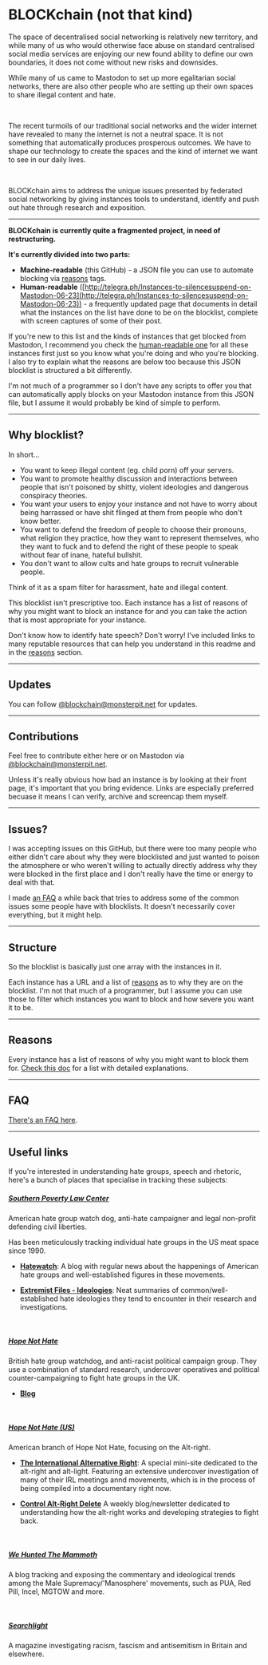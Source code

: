 # BLOCKchain (not that kind)

The space of decentralised social networking is relatively new territory, and while many of us who would otherwise face abuse on standard centralised social media services are enjoying our new found ability to define our own boundaries, it does not come without new risks and downsides.

While many of us came to Mastodon to set up more egalitarian social networks, there are also other people who are setting up their own spaces to share illegal content and hate.

<br/>

The recent turmoils of our traditional social networks and the wider internet have revealed to many the internet is not a neutral space. It is not something that automatically produces prosperous outcomes. We have to shape our technology to create the spaces and the kind of internet we want to see in our daily lives.

<br/>

BLOCKchain aims to address the unique issues presented by federated social networking by giving instances tools to understand, identify and push out hate through research and exposition.

---

**BLOCKchain is currently quite a fragmented project, in need of restructuring.**

**It's currently divided into two parts:**

- **Machine-readable** (this GitHub) - a JSON file you can use to automate blocking via [reasons](info/reasons.md) tags.
- **Human-readable** ([http://telegra.ph/Instances-to-silencesuspend-on-Mastodon-06-23](http://telegra.ph/Instances-to-silencesuspend-on-Mastodon-06-23)) - a frequently updated page that documents in detail what the instances on the list have done to be on the blocklist, complete with screen captures of some of their post.


If you're new to this list and the kinds of instances that get blocked from Mastodon, I recommend you check the [human-readable one](http://telegra.ph/Instances-to-silencesuspend-on-Mastodon-06-23) for all these instances first just so you know what you're doing and who you're blocking. I also try to explain what the reasons are below  too because this JSON blocklist is structured a bit differently.

I'm not much of a programmer so I don't have any scripts to offer you that can automatically apply blocks on your Mastodon instance from this JSON file, but I assume it would probably be kind of simple to perform.

---

## Why blocklist?

In short...

- You want to keep illegal content (eg. child porn) off your servers.
- You want to promote healthy discussion and interactions between people that isn't poisoned by shitty, violent ideologies and dangerous conspiracy theories.
- You want your users to enjoy your instance and not have to worry about being harrassed or have shit flinged at them from people who don't know better.
- You want to defend the freedom of people to choose their pronouns, what religion they practice, how they want to represent themselves, who they want to fuck and to defend the right of these people to speak without fear of inane, hateful bullshit.
- You don't want to allow cults and hate groups to recruit vulnerable people.

Think of it as a spam filter for harassment, hate and illegal content.

This blocklist isn't prescriptive too. Each instance has a list of reasons of why you might want to block an instance for and you can take the action that is most appropriate for your instance.

Don't know how to identify hate speech? Don't worry! I've included links to many reputable resources that can help you understand in this readme and in the [reasons](info/reasons.md) section.

---

## Updates

You can follow [@blockchain@monsterpit.net](https://monsterpit.net/@blockchain) for updates.


---

## Contributions

Feel free to contribute either here or on Mastodon via [@blockchain@monsterpit.net](https://monsterpit.net/@blockchain).

Unless it's really obvious how bad an instance is by looking at their front page, it's important that you bring evidence. Links are especially preferred becuase it means I can verify, archive and screencap them myself.

---

## Issues?

I was accepting issues on this GitHub, but there were too many people who either didn't care about why they were blocklisted and just wanted to poison the atmosphere or who weren't willing to actually directly address why they were blocked in the first place and I don't really have the time or energy to deal with that.

I made [an FAQ](http://telegra.ph/MastodonOStatus-Instance-Blocking-FAQ-06-24) a while back that tries to address some of the common issues some people have with blocklists. It doesn't necessarily cover everything, but it might help.

---

## Structure

So the blocklist is basically just one array with the instances in it.

Each instance has a URL and a list of [reasons](info/reasons.md) as to why they are on the blocklist. I'm not that much of a programmer, but I assume you can use those to filter which instances you want to block and how severe you want it to be.

---

## Reasons

Every instance has a list of reasons of why you might want to block them for. [Check this doc](info/reasons.md) for a list with detailed explanations.

---

## FAQ

[There's an FAQ here](info/faq.md).

---


## Useful links

If you're interested in understanding hate groups, speech and rhetoric, here's a bunch of places that specialise in tracking these subjects:

##### [Southern Poverty Law Center](https://www.splcenter.org)

American hate group watch dog, anti-hate campaigner and legal non-profit defending civil liberties. 

Has been meticulously tracking individual hate groups in the US meat space since 1990.

- [**Hatewatch**](https://www.splcenter.org/hatewatch): A blog with regular news about the happenings of American hate groups and well-established figures in these movements.

- [**Extremist Files - Ideologies**](https://www.splcenter.org/fighting-hate/extremist-files/ideology): Neat summaries of common/well-established hate ideologies they tend to encounter in their research and investigations.

<br/>

##### [Hope Not Hate](https://www.hopenothate.org.uk)

British hate group watchdog, and anti-racist political campaign group. They use a combination of standard research, undercover operatives and political counter-campaigning to fight hate groups in the UK.

- [**Blog**](https://www.hopenothate.org.uk/updates/blog/)

<br/>

##### [Hope Not Hate (US)](https://hopenothate.com) 

American branch of Hope Not Hate, focusing on the Alt-right.




- [**The International Alternative Right**](https://alternativeright.hopenothate.com): A special mini-site dedicated to the alt-right and alt-light. Featuring an extensive undercover investigation of many of their IRL meetings annd movements, which is in the process of being compiled into a documentary right now.

- [**Control Alt-Right Delete**](https://hopenothate.com/ctrl-alt-right-delete/) A weekly blog/newsletter dedicated to understanding how the alt-right works and developing strategies to fight back.

<br/>

##### [We Hunted The Mammoth](https://www.wehuntedthemammoth.com)

A blog tracking and exposing the commentary and ideological trends among the Male Supremacy/'Manosphere' movements, such as PUA, Red Pill, Incel, MGTOW and more.

<br/>

##### [Searchlight](http://www.searchlightmagazine.com)

A magazine investigating racism, fascism and antisemitism in Britain and elsewhere.
